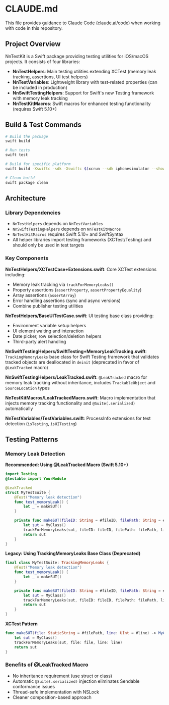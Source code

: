 # CLAUDE.md

This file provides guidance to Claude Code (claude.ai/code) when working with code in this repository.

## Project Overview

NnTestKit is a Swift package providing testing utilities for iOS/macOS projects. It consists of four libraries:
- **NnTestHelpers**: Main testing utilities extending XCTest (memory leak tracking, assertions, UI test helpers)
- **NnTestVariables**: Lightweight library with test-related properties (can be included in production)
- **NnSwiftTestingHelpers**: Support for Swift's new Testing framework with memory leak tracking
- **NnTestKitMacros**: Swift macros for enhanced testing functionality (requires Swift 5.10+)

## Build & Test Commands

```bash
# Build the package
swift build

# Run tests
swift test

# Build for specific platform
swift build -Xswiftc -sdk -Xswiftc $(xcrun --sdk iphonesimulator --show-sdk-path) -Xswiftc -target -Xswiftc x86_64-apple-ios15.0-simulator

# Clean build
swift package clean
```

## Architecture

### Library Dependencies
- `NnTestHelpers` depends on `NnTestVariables`
- `NnSwiftTestingHelpers` depends on `NnTestKitMacros`
- `NnTestKitMacros` requires Swift 5.10+ and SwiftSyntax
- All helper libraries import testing frameworks (XCTest/Testing) and should only be used in test targets

### Key Components

**NnTestHelpers/XCTestCase+Extensions.swift**: Core XCTest extensions including:
- Memory leak tracking via `trackForMemoryLeaks()`
- Property assertions (`assertProperty`, `assertPropertyEquality`)
- Array assertions (`assertArray`)
- Error handling assertions (sync and async versions)
- Combine publisher testing utilities

**NnTestHelpers/BaseUITestCase.swift**: UI testing base class providing:
- Environment variable setup helpers
- UI element waiting and interaction
- Date picker, row selection/deletion helpers
- Third-party alert handling

**NnSwiftTestingHelpers/SwiftTesting+MemoryLeakTracking.swift**: `TrackingMemoryLeaks` base class for Swift Testing framework that validates tracked objects are deallocated in `deinit` (deprecated in favor of `@LeakTracked` macro)

**NnSwiftTestingHelpers/LeakTracked.swift**: `@LeakTracked` macro for memory leak tracking without inheritance, includes `TrackableObject` and `SourceLocation` types

**NnTestKitMacros/LeakTrackedMacro.swift**: Macro implementation that injects memory tracking functionality and `@Suite(.serialized)` automatically

**NnTestVariables/TestVariables.swift**: ProcessInfo extensions for test detection (`isTesting`, `isUITesting`)

## Testing Patterns

### Memory Leak Detection

**Recommended: Using @LeakTracked Macro (Swift 5.10+)**
```swift
import Testing
@testable import YourModule

@LeakTracked
struct MyTestSuite {
    @Test("Memory leak detection")
    func test_memoryLeak() {
        let _ = makeSUT()
    }

    private func makeSUT(fileID: String = #fileID, filePath: String = #filePath, line: Int = #line, column: Int = #column) -> MyClass {
        let sut = MyClass()
        trackForMemoryLeaks(sut, fileID: fileID, filePath: filePath, line: line, column: column)
        return sut
    }
}
```

**Legacy: Using TrackingMemoryLeaks Base Class (Deprecated)**
```swift
final class MyTestSuite: TrackingMemoryLeaks {
    @Test("Memory leak detection")
    func test_memoryLeak() {
        let _ = makeSUT()
    }

    private func makeSUT(fileID: String = #fileID, filePath: String = #filePath, line: Int = #line, column: Int = #column) -> MyClass {
        let sut = MyClass()
        trackForMemoryLeaks(sut, fileID: fileID, filePath: filePath, line: line, column: column)
        return sut
    }
}
```

**XCTest Pattern**
```swift
func makeSUT(file: StaticString = #filePath, line: UInt = #line) -> MyClass {
    let sut = MyClass()
    trackForMemoryLeaks(sut, file: file, line: line)
    return sut
}
```

### Benefits of @LeakTracked Macro
- No inheritance requirement (use struct or class)
- Automatic `@Suite(.serialized)` injection eliminates Sendable conformance issues
- Thread-safe implementation with NSLock
- Cleaner composition-based approach